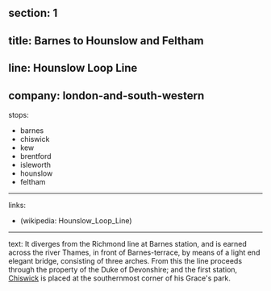 ﻿section: 1
----
title: Barnes to Hounslow and Feltham
----
line: Hounslow Loop Line
----
company: london-and-south-western
----
stops:
- barnes
- chiswick
- kew
- brentford
- isleworth
- hounslow
- feltham
----
links:
- (wikipedia: Hounslow_Loop_Line)
----
text: It diverges from the Richmond line at Barnes station, and is earned across the river Thames, in front of Barnes-terrace, by means of a light end elegant bridge, consisting of three arches. From this the line proceeds through the property of the Duke of Devonshire; and the first station, [Chiswick](/stations/chiswick) is placed at the southernmost corner of his Grace's park.
